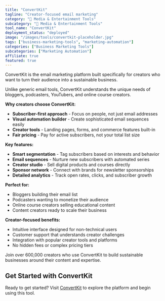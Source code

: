 ```yaml
---
title: "ConvertKit"
tagline: "Creator-focused email marketing"
category: "🎵 Media & Entertainment Tools"
subcategory: "🎵 Media & Entertainment Tools"
tool_name: "ConvertKit"
deployment_status: "deployed"
image: "/images/tools/convertkit-placeholder.jpg"
tags: ["business-marketing-tools", "marketing-automation"]
categories: ["Business Marketing Tools"]
subcategories: ["Marketing Automation"]
affiliate: true
featured: true
---
```

ConvertKit is the email marketing platform built specifically for creators who want to turn their audience into a sustainable business.

Unlike generic email tools, ConvertKit understands the unique needs of bloggers, podcasters, YouTubers, and online course creators.

**Why creators choose ConvertKit:**
- **Subscriber-first approach** - Focus on people, not just email addresses
- **Visual automation builder** - Create sophisticated email sequences easily
- **Creator tools** - Landing pages, forms, and commerce features built-in
- **Fair pricing** - Pay for active subscribers, not your total list size

**Key features:**
- **Smart segmentation** - Tag subscribers based on interests and behavior
- **Email sequences** - Nurture new subscribers with automated series
- **Creator studio** - Sell digital products and courses directly
- **Sponsor network** - Connect with brands for newsletter sponsorships
- **Detailed analytics** - Track open rates, clicks, and subscriber growth

**Perfect for:**
- Bloggers building their email list
- Podcasters wanting to monetize their audience
- Online course creators selling educational content
- Content creators ready to scale their business

**Creator-focused benefits:**
- Intuitive interface designed for non-technical users
- Customer support that understands creator challenges
- Integration with popular creator tools and platforms
- No hidden fees or complex pricing tiers

Join over 600,000 creators who use ConvertKit to build sustainable businesses around their content and expertise.

## Get Started with ConvertKit

Ready to get started? Visit [ConvertKit](https://convertkit.com) to explore the platform and begin using this tool.